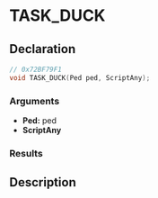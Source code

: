 # TASK_DUCK

## Declaration
```cpp
// 0x72BF79F1
void TASK_DUCK(Ped ped, ScriptAny);
```

### Arguments
- **Ped:** ped
- **ScriptAny**

### Results

## Description
